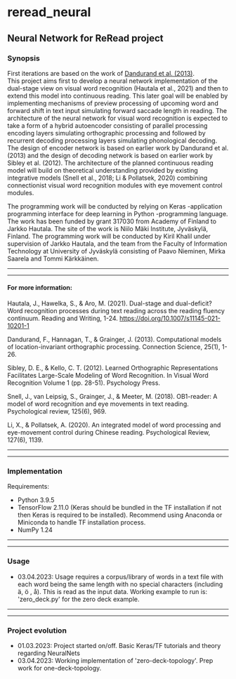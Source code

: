 # reread_neural
## Neural Network for ReRead project

### Synopsis

First iterations are based on the work of [Dandurand et al. (2013)](https://www.tandfonline.com/doi/pdf/10.1080/09540091.2013.801934).  
This project aims first to develop a neural network implementation of the dual-stage view on visual word recognition 
(Hautala et al., 2021) and then to extend this model into continuous reading. This later goal will be enabled by 
implementing mechanisms of preview processing of upcoming word and forward shift in text input simulating forward saccade
length in reading. The architecture of the neural network for visual word recognition is expected to take a form of a 
hybrid autoencoder consisting of parallel processing encoding layers simulating orthographic processing and followed by
recurrent decoding processing layers simulating phonological decoding. The design of encoder network is based on earlier
work by Dandurand et al. (2013) and the design of decoding network is based on earlier work by Sibley et al. (2012). 
The architecture of the planned continuous reading model will build on theoretical understanding provided by existing 
integrative models (Snell et al., 2018; Li & Pollatsek, 2020) combining connectionist visual word recognition modules 
with eye movement control modules.  

The programming work will be conducted by relying on Keras -application programming 
interface for deep learning in Python -programming language. The work has been funded by grant 317030 from 
Academy of Finland to Jarkko Hautala. The site of the work is Niilo Mäki Institute, Jyväskylä, Finland. The programming 
work will be conducted by Kiril Khalil under supervision of Jarkko Hautala, and the team from the Faculty of Information
Technology at University of Jyväskylä consisting of Paavo Nieminen, Mirka Saarela and Tommi Kärkkäinen.

------------------------------------------------------------------------- 
-------------------------------------------------------------------------

#### For more information:  

Hautala, J., Hawelka, S., & Aro, M. (2021). Dual-stage and dual-deficit? Word recognition processes during text reading 
across the reading fluency continuum. Reading and Writing, 1-24. https://doi.org/10.1007/s11145-021-10201-1

Dandurand, F., Hannagan, T., & Grainger, J. (2013). Computational models of location-invariant orthographic processing. 
Connection Science, 25(1), 1-26.

Sibley, D. E., & Kello, C. T. (2012). Learned Orthographic Representations Facilitates Large-Scale Modeling of Word 
Recognition. In Visual Word Recognition Volume 1 (pp. 28-51). Psychology Press.

Snell, J., van Leipsig, S., Grainger, J., & Meeter, M. (2018). OB1-reader: A model of word recognition and eye movements
in text reading. Psychological review, 125(6), 969.

Li, X., & Pollatsek, A. (2020). An integrated model of word processing and eye-movement control during Chinese reading. 
Psychological Review, 127(6), 1139.

------------------------------------------------------------------------- 
-------------------------------------------------------------------------

### Implementation

Requirements:  

- Python 3.9.5   
- TensorFlow 2.11.0 (Keras should be bundled in the TF installation if not then Keras is required to be installed).
Recommend using Anaconda or Miniconda to handle TF installation process.  
- NumPy 1.24

------------------------------------------------------------------------- 
-------------------------------------------------------------------------

### Usage  

- 03.04.2023: Usage requires a corpus/library of words in a text file with each word being the same length with no 
special characters (including ä, ö , å). This is read as the input data. Working example to run is: 'zero_deck.py' for
the zero deck example.

------------------------------------------------------------------------- 
-------------------------------------------------------------------------

### Project evolution

- 01.03.2023: Project started on/off. Basic Keras/TF tutorials and theory regarding NeuralNets
- 03.04.2023: Working implementation of 'zero-deck-topology'. Prep work for one-deck-topology.
